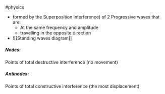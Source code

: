#physics 

- formed by the Superposition interference) of 2 Progressive waves that are:
	- At the same frequency and amplitude
	-  travelling in the opposite direction
- ![[Standing waves diagram]]
##### Nodes:
Points of total destructive interference (no movement)

##### Antinodes:
 Points of total constructive interference (the most displacement)